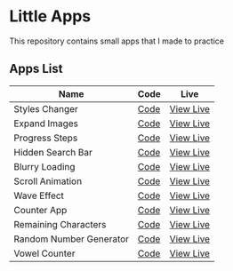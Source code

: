 # Little Apps

This repository contains small apps that I made to practice

## Apps List

| Name                    | Code                                   | Live                                                                                |
| ----------------------- | -------------------------------------- | ----------------------------------------------------------------------------------- |
| Styles Changer          | [Code](./1-Styles-Changer/)            | [View Live](https://noasalgado.github.io/Mini-JS-Apps/1-Styles-Changer/)            |
| Expand Images           | [Code](./2-Expand-Images/)             | [View Live](https://noasalgado.github.io/Mini-JS-Apps/2-Expand-Images/)             |
| Progress Steps          | [Code](./3-Progress-Steps/)            | [View Live](https://noasalgado.github.io/Mini-JS-Apps/3-Progress-Steps/)            |
| Hidden Search Bar       | [Code](./4-Hidden-Search-Bar/)         | [View Live](https://noasalgado.github.io/Mini-JS-Apps/4-Hidden-Search-Bar/)         |
| Blurry Loading          | [Code](./5-Blurry-Loading/)            | [View Live](https://noasalgado.github.io/Mini-JS-Apps//5-Blurry-Loading/)           |
| Scroll Animation        | [Code](./6-Scroll-Animation/)          | [View Live](https://noasalgado.github.io/Mini-JS-Apps//6-Scroll-Animation/)         |
| Wave Effect             | [Code](./7-Wave-Effect/)               | [View Live](https://noasalgado.github.io/Mini-JS-Apps/7-Wave-Effect/)               |
| Counter App             | [Code](./8-Counter-App/)               | [View Live](https://noasalgado.github.io/Mini-JS-Apps/8-Counter-App/)               |
| Remaining Characters    | [Code](./9-Remaining-Charactes-Count/) | [View Live](https://noasalgado.github.io/Mini-JS-Apps/9-Remaining-Charactes-Count/) |
| Random Number Generator | [Code](./10-Random-Number-Generator/)  | [View Live](https://noasalgado.github.io/Mini-JS-Apps/10-Random-Number-Generator/)  |
| Vowel Counter           | [Code](./11-Vowel-Counter/)            | [View Live](https://noasalgado.github.io/Mini-JS-Apps/11-Vowel-Counter/)            |
